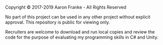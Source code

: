
Copyright © 2017-2019 Aaron Franke - All Rights Reserved

No part of this project can be used in any other project without explicit approval. This repository is public for viewing only.

Recruiters are welcome to download and run local copies and review the code for the purpose of evaluating my programming skills in C# and Unity.

